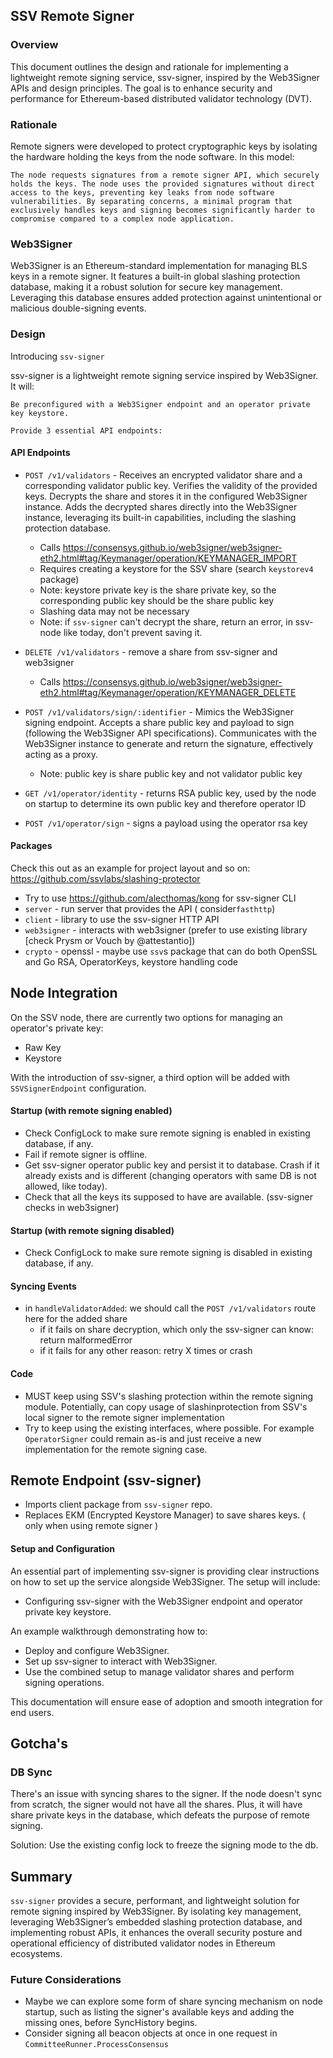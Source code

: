 ## SSV Remote Signer

### Overview

This document outlines the design and rationale for implementing a lightweight remote signing service, ssv-signer, inspired by the Web3Signer APIs and design principles. The goal is to enhance security and performance for Ethereum-based distributed validator technology (DVT).

### Rationale

Remote signers were developed to protect cryptographic keys by isolating the hardware holding the keys from the node software. In this model:

`The node requests signatures from a remote signer API, which securely holds the keys. The node uses the provided signatures without direct access to the keys, preventing key leaks from node software vulnerabilities. By separating concerns, a minimal program that exclusively handles keys and signing becomes significantly harder to compromise compared to a complex node application.`

### Web3Signer

Web3Signer is an Ethereum-standard implementation for managing BLS keys in a remote signer. It features a built-in global slashing protection database, making it a robust solution for secure key management. Leveraging this database ensures added protection against unintentional or malicious double-signing events.

### Design

Introducing `ssv-signer`

ssv-signer is a lightweight remote signing service inspired by Web3Signer. It will:

    Be preconfigured with a Web3Signer endpoint and an operator private key keystore.

    Provide 3 essential API endpoints:

#### API Endpoints

- `POST /v1/validators` - Receives an encrypted validator share and a corresponding validator public key. Verifies the validity of the provided keys. Decrypts the share and stores it in the configured Web3Signer instance. Adds the decrypted shares directly into the Web3Signer instance, leveraging its built-in capabilities, including the slashing protection database.
    - Calls https://consensys.github.io/web3signer/web3signer-eth2.html#tag/Keymanager/operation/KEYMANAGER_IMPORT
    - Requires creating a keystore for the SSV share (search `keystorev4` package)
    - Note: keystore private key is the share private key, so the corresponding public key should be the share public key
    - Slashing data may not be necessary
    - Note: if `ssv-signer` can't decrypt the share, return an error, in ssv-node like today, don't prevent saving it.

- `DELETE /v1/validators` - remove a share from ssv-signer and web3signer
    - Calls https://consensys.github.io/web3signer/web3signer-eth2.html#tag/Keymanager/operation/KEYMANAGER_DELETE

- `POST /v1/validators/sign/:identifier` - Mimics the Web3Signer signing endpoint. Accepts a share public key and payload to sign (following the Web3Signer API specifications). Communicates with the Web3Signer instance to generate and return the signature, effectively acting as a proxy.
    - Note: public key is share public key and not validator public key

- `GET /v1/operator/identity` - returns RSA public key, used by the node on startup to determine its own public key and therefore operator ID

- `POST /v1/operator/sign` - signs a payload using the operator rsa key


#### Packages

Check this out as an example for project layout and so on: https://github.com/ssvlabs/slashing-protector

- Try to use https://github.com/alecthomas/kong for ssv-signer CLI
- `server` - run server that provides the API ( consider`fasthttp`)
- `client` - library to use the ssv-signer HTTP API
- `web3signer` - interacts with web3signer (prefer to use existing library [check Prysm or Vouch by @attestantio])
- `crypto` - openssl - maybe use `ssv`s package that can do both OpenSSL and Go RSA, OperatorKeys, keystore handling code

## Node Integration

On the SSV node, there are currently two options for managing an operator's private key:

- Raw Key
- Keystore

With the introduction of ssv-signer, a third option will be added with `SSVSignerEndpoint` configuration.


#### Startup (with remote signing enabled)
- Check ConfigLock to make sure remote signing is enabled in existing database, if any.
- Fail if remote signer is offline.
- Get ssv-signer operator public key and persist it to database. Crash if it already exists and is different (changing operators with same DB is not allowed, like today).
- Check that all the keys its supposed to have are available. (ssv-signer checks in web3signer)

#### Startup (with remote signing disabled)
- Check ConfigLock to make sure remote signing is disabled in existing database, if any.


#### Syncing Events
- in `handleValidatorAdded`: we should call the `POST /v1/validators` route here for the added share
    - if it fails on share decryption, which only the ssv-signer can know: return malformedError
    - if it fails for any other reason: retry X times or crash

#### Code
- MUST keep using SSV's slashing protection within the remote signing module. Potentially, can copy usage of slashinprotection from SSV's local signer to the remote signer implementation
- Try to keep using the existing interfaces, where possible. For example `OperatorSigner` could remain as-is and just receive a new implementation for the remote signing case.

## Remote Endpoint (ssv-signer)

- Imports client package from `ssv-signer` repo.
- Replaces EKM (Encrypted Keystore Manager) to save shares keys. ( only when using remote signer )

#### Setup and Configuration

An essential part of implementing ssv-signer is providing clear instructions on how to set up the service alongside Web3Signer. The setup will include:

- Configuring ssv-signer with the Web3Signer endpoint and operator private key keystore.

An example walkthrough demonstrating how to:
- Deploy and configure Web3Signer.
- Set up ssv-signer to interact with Web3Signer.
- Use the combined setup to manage validator shares and perform signing operations.

This documentation will ensure ease of adoption and smooth integration for end users.

## Gotcha's

### DB Sync

There's an issue with syncing shares to the signer.
If the node doesn't sync from scratch, the signer would not have all the shares. Plus, it will have share private keys in the database, which defeats the purpose of remote signing.

Solution:
Use the existing config lock to freeze the signing mode to the db.


## Summary

`ssv-signer` provides a secure, performant, and lightweight solution for remote signing inspired by Web3Signer. By isolating key management, leveraging Web3Signer’s embedded slashing protection database, and implementing robust APIs, it enhances the overall security posture and operational efficiency of distributed validator nodes in Ethereum ecosystems.


### Future Considerations
- Maybe we can explore some form of share syncing mechanism on node startup, such as listing the signer's available keys and adding the missing ones, before SyncHistory begins.
- Consider signing all beacon objects at once in one request in `CommitteeRunner.ProcessConsensus` 